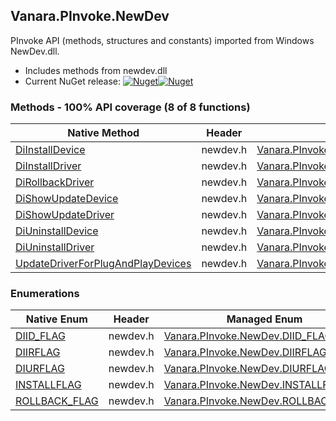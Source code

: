 ## Vanara.PInvoke.NewDev  
PInvoke API (methods, structures and constants) imported from Windows NewDev.dll.

- Includes methods from newdev.dll  
- Current NuGet release: [![Nuget](https://img.shields.io/nuget/v/Vanara.PInvoke.NewDev?logo=nuget&style=flat-square)![Nuget](https://img.shields.io/nuget/dt/Vanara.PInvoke.NewDev?label=%20&style=flat-square)](https://www.nuget.org/packages/Vanara.PInvoke.NewDev)  
### Methods - 100% API coverage (8 of 8 functions)  
Native Method | Header | Managed Method  
--- | --- | ---  
[DiInstallDevice](https://www.google.com/search?num=5&q=DiInstallDevice+site%3Adocs.microsoft.com) | newdev.h | [Vanara.PInvoke.NewDev.DiInstallDevice](https://github.com/dahall/Vanara/search?l=C%23&q=DiInstallDevice)  
[DiInstallDriver](https://www.google.com/search?num=5&q=DiInstallDriverA+site%3Adocs.microsoft.com) | newdev.h | [Vanara.PInvoke.NewDev.DiInstallDriver](https://github.com/dahall/Vanara/search?l=C%23&q=DiInstallDriver)  
[DiRollbackDriver](https://www.google.com/search?num=5&q=DiRollbackDriver+site%3Adocs.microsoft.com) | newdev.h | [Vanara.PInvoke.NewDev.DiRollbackDriver](https://github.com/dahall/Vanara/search?l=C%23&q=DiRollbackDriver)  
[DiShowUpdateDevice](https://www.google.com/search?num=5&q=DiShowUpdateDevice+site%3Adocs.microsoft.com) | newdev.h | [Vanara.PInvoke.NewDev.DiShowUpdateDevice](https://github.com/dahall/Vanara/search?l=C%23&q=DiShowUpdateDevice)  
[DiShowUpdateDriver](https://www.google.com/search?num=5&q=DiShowUpdateDriver+site%3Adocs.microsoft.com) | newdev.h | [Vanara.PInvoke.NewDev.DiShowUpdateDriver](https://github.com/dahall/Vanara/search?l=C%23&q=DiShowUpdateDriver)  
[DiUninstallDevice](https://www.google.com/search?num=5&q=DiUninstallDevice+site%3Adocs.microsoft.com) | newdev.h | [Vanara.PInvoke.NewDev.DiUninstallDevice](https://github.com/dahall/Vanara/search?l=C%23&q=DiUninstallDevice)  
[DiUninstallDriver](https://www.google.com/search?num=5&q=DiUninstallDriverA+site%3Adocs.microsoft.com) | newdev.h | [Vanara.PInvoke.NewDev.DiUninstallDriver](https://github.com/dahall/Vanara/search?l=C%23&q=DiUninstallDriver)  
[UpdateDriverForPlugAndPlayDevices](https://www.google.com/search?num=5&q=UpdateDriverForPlugAndPlayDevicesA+site%3Adocs.microsoft.com) | newdev.h | [Vanara.PInvoke.NewDev.UpdateDriverForPlugAndPlayDevices](https://github.com/dahall/Vanara/search?l=C%23&q=UpdateDriverForPlugAndPlayDevices)  
### Enumerations  
Native Enum | Header | Managed Enum  
--- | --- | ---  
[DIID_FLAG](https://www.google.com/search?num=5&q=DIID_FLAG+site%3Adocs.microsoft.com) | newdev.h | [Vanara.PInvoke.NewDev.DIID_FLAG](https://github.com/dahall/Vanara/search?l=C%23&q=DIID_FLAG)  
[DIIRFLAG](https://www.google.com/search?num=5&q=DIIRFLAG+site%3Adocs.microsoft.com) | newdev.h | [Vanara.PInvoke.NewDev.DIIRFLAG](https://github.com/dahall/Vanara/search?l=C%23&q=DIIRFLAG)  
[DIURFLAG](https://www.google.com/search?num=5&q=DIURFLAG+site%3Adocs.microsoft.com) | newdev.h | [Vanara.PInvoke.NewDev.DIURFLAG](https://github.com/dahall/Vanara/search?l=C%23&q=DIURFLAG)  
[INSTALLFLAG](https://www.google.com/search?num=5&q=INSTALLFLAG+site%3Adocs.microsoft.com) | newdev.h | [Vanara.PInvoke.NewDev.INSTALLFLAG](https://github.com/dahall/Vanara/search?l=C%23&q=INSTALLFLAG)  
[ROLLBACK_FLAG](https://www.google.com/search?num=5&q=ROLLBACK_FLAG+site%3Adocs.microsoft.com) | newdev.h | [Vanara.PInvoke.NewDev.ROLLBACK_FLAG](https://github.com/dahall/Vanara/search?l=C%23&q=ROLLBACK_FLAG)  
